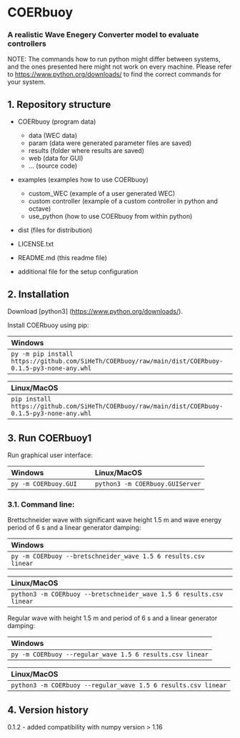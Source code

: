 # COERbuoy
### A realistic Wave Enegery Converter model to evaluate controllers

NOTE: The commands how to run python might differ between systems, and the ones presented here might not work on every machine. Please refer to https://www.python.org/downloads/ to find the correct commands for your system.
<br>
## 1. Repository structure
- COERbuoy (program data)
   - data (WEC data)
   - param (data were generated parameter files are saved)
   - results (folder where results are saved)
   - web (data for GUI)
   - ... (source code)

- examples (examples how to use COERbuoy)
   - custom_WEC (example of a user generated WEC)
   - custom controller (example of a custom controller in python and octave)
   - use_python (how to use COERbuoy from within python)

- dist (files for distribution)

- LICENSE.txt
- README.md (this readme file)
- additional file for the setup configuration

## 2. Installation

Download [python3] (https://www.python.org/downloads/).

Install COERbuoy using pip:

| Windows                   |
|:--------------------------|
|`py -m pip install https://github.com/SiHeTh/COERbuoy/raw/main/dist/COERbuoy-0.1.5-py3-none-any.whl`|             

| Linux/MacOS                     |
|:--------------------------------|
| `pip install https://github.com/SiHeTh/COERbuoy/raw/main/dist/COERbuoy-0.1.5-py3-none-any.whl`|

## 3. Run COERbuoy1

Run graphical user interface:

| Windows                   | &nbsp;&nbsp; | Linux/MacOS                     |
|:--------------------------|--------------|:--------------------------------|
|`py -m COERbuoy.GUI`       |              | `python3 -m COERbuoy.GUIServer` |


### 3.1. Command line:

Brettschneider wave with significant wave height 1.5 m and wave energy period of 6 s and a linear generator damping:

| Windows                   |
|:--------------------------|
|`py -m COERbuoy --bretschneider_wave 1.5 6 results.csv linear`|             

| Linux/MacOS                     |
|:--------------------------------|
| `python3 -m COERbuoy --bretschneider_wave 1.5 6 results.csv linear`|

Regular wave with height 1.5 m and period of 6 s and a linear generator damping:

| Windows                   |
|:--------------------------|
|`py -m COERbuoy --regular_wave 1.5 6 results.csv linear`|             

| Linux/MacOS                     |
|:--------------------------------|
| `python3 -m COERbuoy --regular_wave 1.5 6 results.csv linear`|



## 4. Version history

0.1.2 - added compatibility with numpy version > 1.16
